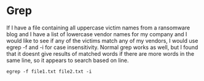 # Grep

If I have a file containing all uppercase victim names from a ransomware blog and I have a list of lowercase vendor names for my company and I would like to see if any of the victims match any of my vendors, I would use egrep -f and -i for case insensitivity. Normal grep works as well, but I found that it doesnt give results of matched words if there are more words in the same line, so it appears to search based on line.

```
egrep -f file1.txt file2.txt -i
```
